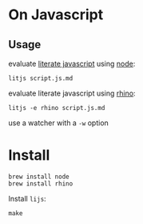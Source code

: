 # On Javascript

## Usage

evaluate [literate javascript][1] using [node][2]:

    litjs script.js.md

evaluate literate javascript using [rhino][3]:

    litjs -e rhino script.js.md

use a watcher with a `-w` option

# Install

    brew install node
    brew install rhino

Install `lijs`:

    make

[1]: http://en.wikipedia.org/wiki/Literate_programming
[2]: http://nodejs.org
[3]: https://developer.mozilla.org/de/docs/Rhino
